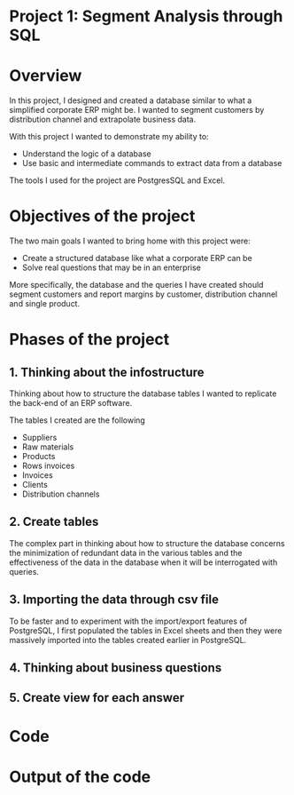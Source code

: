 # Project 1: Segment Analysis through SQL

# Overview
In this project, I designed and created a database similar to what a simplified corporate ERP might be. I wanted to segment customers by distribution channel and extrapolate business data.

With this project I wanted to demonstrate my ability to:
- Understand the logic of a database
- Use basic and intermediate commands to extract data from a database

The tools I used for the project are PostgresSQL and Excel.

# Objectives of the project

The two main goals I wanted to bring home with this project were:
- Create a structured database like what a corporate ERP can be
- Solve real questions that may be in an enterprise

More specifically, the database and the queries I have created should segment customers and report margins by customer, distribution channel and single product.

# Phases of the project

## 1. Thinking about the infostructure

Thinking about how to structure the database tables I wanted to replicate the back-end of an ERP software.

The tables I created are the following
- Suppliers
- Raw materials
- Products
- Rows invoices
- Invoices
- Clients
- Distribution channels

## 2. Create tables

The complex part in thinking about how to structure the database concerns the minimization of redundant data in the various tables and the effectiveness of the data in the database when it will be interrogated with queries.

## 3. Importing the data through csv file 

To be faster and to experiment with the import/export features of PostgreSQL, I first populated the tables in Excel sheets and then they were massively imported into the tables created earlier in PostgreSQL.

## 4. Thinking about business questions



## 5. Create view for each answer

# Code

# Output of the code
